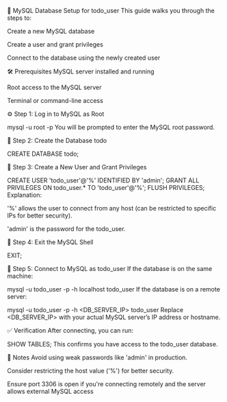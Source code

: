 🐬 MySQL Database Setup for todo_user
This guide walks you through the steps to:

Create a new MySQL database

Create a user and grant privileges

Connect to the database using the newly created user

🛠 Prerequisites
MySQL server installed and running

Root access to the MySQL server

Terminal or command-line access

⚙️ Step 1: Log in to MySQL as Root

mysql -u root -p
You will be prompted to enter the MySQL root password.

📂 Step 2: Create the Database todo

CREATE DATABASE todo;


👤 Step 3: Create a New User and Grant Privileges


CREATE USER 'todo_user'@'%' IDENTIFIED BY 'admin';
GRANT ALL PRIVILEGES ON todo_user.* TO 'todo_user'@'%';
FLUSH PRIVILEGES;
Explanation:

'%' allows the user to connect from any host (can be restricted to specific IPs for better security).

'admin' is the password for the todo_user.

🚪 Step 4: Exit the MySQL Shell


EXIT;


🔗 Step 5: Connect to MySQL as todo_user
If the database is on the same machine:

mysql -u todo_user -p -h localhost todo_user
If the database is on a remote server:


mysql -u todo_user -p -h <DB_SERVER_IP> todo_user
Replace <DB_SERVER_IP> with your actual MySQL server’s IP address or hostname.

✅ Verification
After connecting, you can run:


SHOW TABLES;
This confirms you have access to the todo_user database.

🔐 Notes
Avoid using weak passwords like 'admin' in production.

Consider restricting the host value ('%') for better security.

Ensure port 3306 is open if you're connecting remotely and the server allows external MySQL access